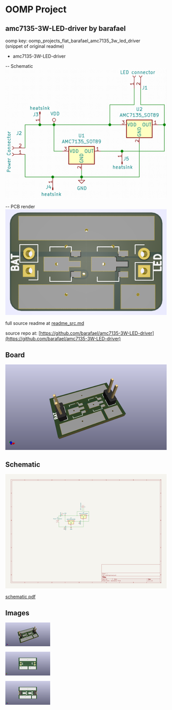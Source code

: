 # OOMP Project  
## amc7135-3W-LED-driver  by barafael  
  
oomp key: oomp_projects_flat_barafael_amc7135_3w_led_driver  
(snippet of original readme)  
  
- amc7135-3W-LED-driver  
  
-- Schematic  
![alt text](https://github.com/barafael/amc7135-3W-LED-driver/blob/master/schematic.png)  
  
-- PCB render  
![alt text](https://github.com/barafael/amc7135-3W-LED-driver/blob/master/pcb_render.png)  
  
  full source readme at [readme_src.md](readme_src.md)  
  
source repo at: [https://github.com/barafael/amc7135-3W-LED-driver](https://github.com/barafael/amc7135-3W-LED-driver)  
## Board  
  
[![working_3d.png](working_3d_600.png)](working_3d.png)  
## Schematic  
  
[![working_schematic.png](working_schematic_600.png)](working_schematic.png)  
  
[schematic pdf](working_schematic.pdf)  
## Images  
  
[![working_3d.png](working_3d_140.png)](working_3d.png)  
  
[![working_3d_back.png](working_3d_back_140.png)](working_3d_back.png)  
  
[![working_3d_front.png](working_3d_front_140.png)](working_3d_front.png)  

